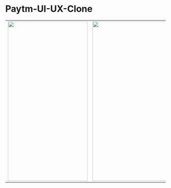 # Paytm-UI-UX-Clone


<table>

  <tr>
    <td><img src="https://user-images.githubusercontent.com/60043003/99884062-3fd79c00-2c51-11eb-9943-bf94ff25c22c.jpeg" width=250 height=500></td>
    <td><img src="https://user-images.githubusercontent.com/60043003/99884066-436b2300-2c51-11eb-828b-a77639c7b09f.jpeg" width=250 height=500></td>
   

  </tr>
 </table>
